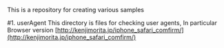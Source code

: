 This is a repository for creating various samples

#1. userAgent
  This directory is files for checking user agents, In particular Browser version
 [http://kenjimorita.jp/iphone_safari_comfirm/](http://kenjimorita.jp/iphone_safari_comfirm/)
